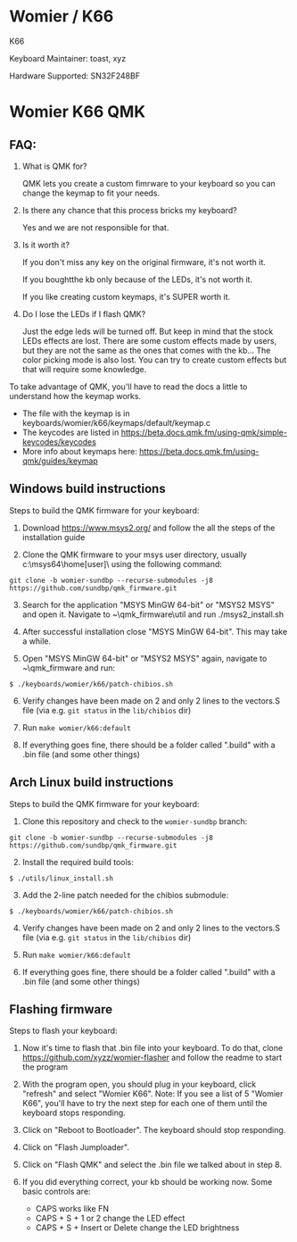 # Womier / K66

K66

Keyboard Maintainer: toast, xyz

Hardware Supported: SN32F248BF

# Womier K66 QMK

## FAQ:

1. What is QMK for?

   QMK lets you create a custom fimrware to your keyboard so you can change the keymap to fit your needs.

2. Is there any chance that this process bricks my keyboard?

   Yes and we are not responsible for that.

3. Is it worth it?

   If you don't miss any key on the original firmware, it's not worth it.

   If you boughtthe kb only because of the LEDs, it's not worth it.

   If you like creating custom keymaps, it's SUPER worth it.

4. Do I lose the LEDs if I flash QMK?

   Just the edge leds will be turned off. But keep in mind that the stock LEDs effects are lost. There are some custom effects made by users, but they are not the same as the ones that comes with the kb... The color picking mode is also lost. You can try to create custom effects but that will require some knowledge.

To take advantage of QMK, you'll have to read the docs a little to understand how the keymap works.
- The file with the keymap is in keyboards/womier/k66/keymaps/default/keymap.c
- The keycodes are listed in https://beta.docs.qmk.fm/using-qmk/simple-keycodes/keycodes
- More info about keymaps here: https://beta.docs.qmk.fm/using-qmk/guides/keymap

## Windows build instructions

Steps to build the QMK firmware for your keyboard:

1. Download https://www.msys2.org/ and follow the all the steps of the installation guide

2. Clone the QMK firmware to your msys user directory, usually c:\msys64\home\[user]\ using the following command:
```
git clone -b womier-sundbp --recurse-submodules -j8 https://github.com/sundbp/qmk_firmware.git
```

3. Search for the application "MSYS MinGW 64-bit" or "MSYS2 MSYS" and open it. Navigate to ~\qmk_firmware\util and run ./msys2_install.sh

4. After successful installation close "MSYS MinGW 64-bit". This may take a while.

5. Open "MSYS MinGW 64-bit" or "MSYS2 MSYS" again, navigate to ~\qmk_firmware and run:
```
$ ./keyboards/womier/k66/patch-chibios.sh
```

6. Verify changes have been made on 2 and only 2 lines to the vectors.S file (via e.g. `git status` in the `lib/chibios` dir)

7. Run `make womier/k66:default`

8. If everything goes fine, there should be a folder called ".build" with a .bin file (and some other things)

## Arch Linux build instructions

Steps to build the QMK firmware for your keyboard:

1. Clone this repository and check to the `womier-sundbp` branch:
```
git clone -b womier-sundbp --recurse-submodules -j8 https://github.com/sundbp/qmk_firmware.git
```

2. Install the required build tools:
```
$ ./utils/linux_install.sh
```

3. Add the 2-line patch needed for the chibios submodule:
```
$ ./keyboards/womier/k66/patch-chibios.sh
```

4. Verify changes have been made on 2 and only 2 lines to the vectors.S file (via e.g. `git status` in the `lib/chibios` dir)

5. Run `make womier/k66:default`

6. If everything goes fine, there should be a folder called ".build" with a .bin file (and some other things)

## Flashing firmware

Steps to flash your keyboard:

1) Now it's time to flash that .bin file into your keyboard. To do that, clone https://github.com/xyzz/womier-flasher and follow the readme to start the program

2) With the program open, you should plug in your keyboard, click "refresh" and select "Womier K66". Note: If you see a list of 5 "Womier K66", you'll have to try the next step for each one of them until the keyboard stops responding.

3) Click on "Reboot to Bootloader". The keyboard should stop responding.

4) Click on "Flash Jumploader".

5) Click on "Flash QMK" and select the .bin file we talked about in step 8.

6) If you did everything correct, your kb should be working now. Some basic controls are:
    - CAPS works like FN
    - CAPS + S + 1 or 2 change the LED effect
    - CAPS + S + Insert or Delete change the LED brightness
